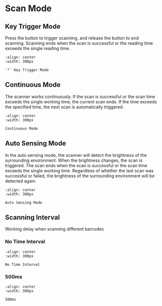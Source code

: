 # Scan Mode

## Key Trigger Mode
Press the button to trigger scanning, and release the button to end scanning. Scanning ends when the scan is successful or the reading time exceeds the single reading time.


```{figure} ../../media/8610020..png
:align: center
:width: 300px

`*` Key Trigger Mode
```

## Continuous Mode
The scanner works continuously. If the scan is successful or the scan time exceeds the single working time, the current scan ends. If the time exceeds the specified time, the next scan is automatically triggered.

```{figure} ../../media/8610028..png
:align: center
:width: 300px

Continuous Mode
```

## Auto Sensing Mode
In the auto sensing mode, the scanner will detect the brightness of the surrounding environment. When the brightness changes, the scan is triggered. The scan ends when the scan is successful or the scan time exceeds the single working time. Regardless of whether the last scan was successful or failed, the brightness of the surrounding environment will be detected again.

```{figure} ../../media/8610023..png
:align: center
:width: 300px

Auto Sensing Mode
```

## Scanning Interval
Working delay when scanning different barcodes

### No Time Interval
```{figure} ../../media/8510070..png
:align: center
:width: 300px

No Time Interval
```

### 500ms
```{figure} ../../media/851007500..png
:align: center
:width: 300px

500ms
```
